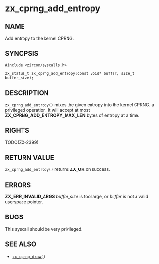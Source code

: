 # zx_cprng_add_entropy

## NAME

<!-- Updated by update-docs-from-abigen, do not edit. -->

Add entropy to the kernel CPRNG.

## SYNOPSIS

<!-- Updated by update-docs-from-abigen, do not edit. -->

```
#include <zircon/syscalls.h>

zx_status_t zx_cprng_add_entropy(const void* buffer, size_t buffer_size);
```

## DESCRIPTION

`zx_cprng_add_entropy()` mixes the given entropy into the kernel CPRNG.
a privileged operation.  It will accept at most **ZX_CPRNG_ADD_ENTROPY_MAX_LEN**
bytes of entropy at a time.

## RIGHTS

<!-- Updated by update-docs-from-abigen, do not edit. -->

TODO(ZX-2399)

## RETURN VALUE

`zx_cprng_add_entropy()` returns **ZX_OK** on success.

## ERRORS

**ZX_ERR_INVALID_ARGS** *buffer_size* is too large, or *buffer* is not a valid
userspace pointer.

## BUGS

This syscall should be very privileged.

## SEE ALSO

 - [`zx_cprng_draw()`]

<!-- References updated by update-docs-from-abigen, do not edit. -->

[`zx_cprng_draw()`]: cprng_draw.md
